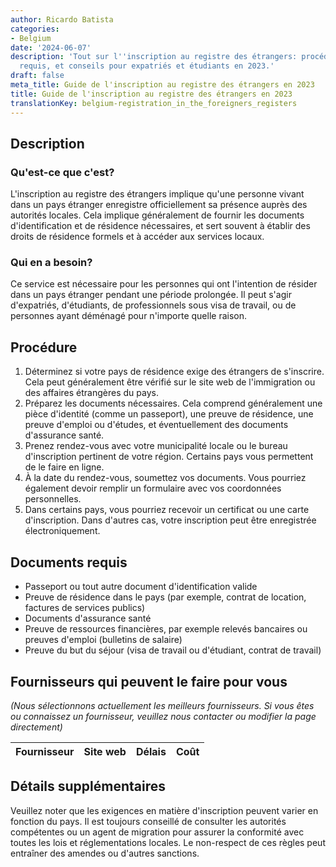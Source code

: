 ```yaml
---
author: Ricardo Batista
categories:
- Belgium
date: '2024-06-07'
description: 'Tout sur l''inscription au registre des étrangers: procédures, documents
  requis, et conseils pour expatriés et étudiants en 2023.'
draft: false
meta_title: Guide de l'inscription au registre des étrangers en 2023
title: Guide de l'inscription au registre des étrangers en 2023
translationKey: belgium-registration_in_the_foreigners_registers
---
```



## Description
### Qu'est-ce que c'est?
L'inscription au registre des étrangers implique qu'une personne vivant dans un pays étranger enregistre officiellement sa présence auprès des autorités locales. Cela implique généralement de fournir les documents d'identification et de résidence nécessaires, et sert souvent à établir des droits de résidence formels et à accéder aux services locaux.

### Qui en a besoin?
Ce service est nécessaire pour les personnes qui ont l'intention de résider dans un pays étranger pendant une période prolongée. Il peut s'agir d'expatriés, d'étudiants, de professionnels sous visa de travail, ou de personnes ayant déménagé pour n'importe quelle raison.

## Procédure
1. Déterminez si votre pays de résidence exige des étrangers de s'inscrire. Cela peut généralement être vérifié sur le site web de l'immigration ou des affaires étrangères du pays.
2. Préparez les documents nécessaires. Cela comprend généralement une pièce d'identité (comme un passeport), une preuve de résidence, une preuve d'emploi ou d'études, et éventuellement des documents d'assurance santé.
3. Prenez rendez-vous avec votre municipalité locale ou le bureau d'inscription pertinent de votre région. Certains pays vous permettent de le faire en ligne.
4. À la date du rendez-vous, soumettez vos documents. Vous pourriez également devoir remplir un formulaire avec vos coordonnées personnelles.
5. Dans certains pays, vous pourriez recevoir un certificat ou une carte d'inscription. Dans d'autres cas, votre inscription peut être enregistrée électroniquement.

## Documents requis
- Passeport ou tout autre document d'identification valide
- Preuve de résidence dans le pays (par exemple, contrat de location, factures de services publics)
- Documents d'assurance santé
- Preuve de ressources financières, par exemple relevés bancaires ou preuves d'emploi (bulletins de salaire)
- Preuve du but du séjour (visa de travail ou d'étudiant, contrat de travail)

## Fournisseurs qui peuvent le faire pour vous

_(Nous sélectionnons actuellement les meilleurs fournisseurs. Si vous êtes ou connaissez un fournisseur, veuillez nous contacter ou modifier la page directement)_

| Fournisseur     |     Site web    |     Délais       |       Coût       |
| --------------- | --------------- |  :-------------: | :-------------: |

## Détails supplémentaires
Veuillez noter que les exigences en matière d'inscription peuvent varier en fonction du pays. Il est toujours conseillé de consulter les autorités compétentes ou un agent de migration pour assurer la conformité avec toutes les lois et réglementations locales. Le non-respect de ces règles peut entraîner des amendes ou d'autres sanctions.